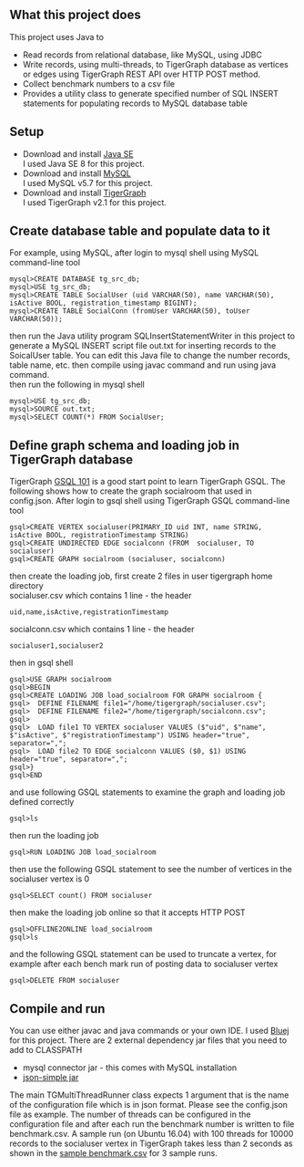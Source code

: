 ## What this project does
This project uses Java to
* Read records from relational database, like MySQL, using JDBC
* Write records, using multi-threads, to TigerGraph database as vertices or edges using TigerGraph REST API over HTTP POST method.
* Collect benchmark numbers to a csv file
* Provides a utility class to generate specified number of SQL INSERT statements for populating records to MySQL database table

## Setup 
* Download and install [Java SE](http://www.oracle.com/technetwork/java/javase/downloads/index.html)  
I used Java SE 8 for this project.
* Download and install [MySQL](https://dev.mysql.com/downloads/mysql/)   
I used MySQL v5.7 for this project.
* Download and install [TigerGraph](https://www.tigergraph.com/download/)  
I used TigerGraph v2.1 for this project. 

## Create database table and populate data to it
  For example, using MySQL, after login to mysql shell using MySQL command-line tool
  ```
  mysql>CREATE DATABASE tg_src_db;
  mysql>USE tg_src_db;
  mysql>CREATE TABLE SocialUser (uid VARCHAR(50), name VARCHAR(50), isActive BOOL, registration_timestamp BIGINT);
  mysql>CREATE TABLE SocialConn (fromUser VARCHAR(50), toUser VARCHAR(50));
  ```
  then run the Java utility program SQLInsertStatementWriter in this project to generate a MySQL INSERT script file out.txt for inserting records to the SoicalUser table.  You can edit this Java file to change the number records, table name, etc. then compile using javac command and run using java command.  
  then run the following in mysql shell
  ```
  mysql>USE tg_src_db;
  mysql>SOURCE out.txt;
  mysql>SELECT COUNT(*) FROM SocialUser;
  ```
## Define graph schema and loading job in TigerGraph database
  TigerGraph [GSQL 101](https://doc.tigergraph.com/2.1/GSQL-101.html) is a good start point to learn TigerGraph GSQL. The following shows how to create the graph socialroom that used in config.json. 
  After login to gsql shell using TigerGraph GSQL command-line tool
  ```
  gsql>CREATE VERTEX socialuser(PRIMARY_ID uid INT, name STRING, isActive BOOL, registrationTimestamp STRING)
  gsql>CREATE UNDIRECTED EDGE socialconn (FROM  socialuser, TO socialuser)
  gsql>CREATE GRAPH socialroom (socialuser, socialconn)
  ```
  then create the loading job, first create 2 files in user tigergraph home directory  
  socialuser.csv which contains 1 line - the header
  ```
  uid,name,isActive,registrationTimestamp
  ```
  socialconn.csv which contains 1 line - the header
  ```
  socialuser1,socialuser2
  ```
  then in gsql shell
  ```
  gsql>USE GRAPH socialroom
  gsql>BEGIN
  gsql>CREATE LOADING JOB load_socialroom FOR GRAPH socialroom {
  gsql>  DEFINE FILENAME file1="/home/tigergraph/socialuser.csv";
  gsql>  DEFINE FILENAME file2="/home/tigergraph/socialconn.csv";
  gsql>
  gsql>  LOAD file1 TO VERTEX socialuser VALUES ($"uid", $"name", $"isActive", $"registrationTimestamp") USING header="true", separator=",";
  gsql>  LOAD file2 TO EDGE socialconn VALUES ($0, $1) USING header="true", separator=",";
  gsql>}
  gsql>END
  ```
 and use following GSQL statements to examine the graph and loading job defined correctly
 ```
 gsql>ls
 ```
 then run the loading job
 ```
 gsql>RUN LOADING JOB load_socialroom
 ```
 then use the following GSQL statement to see the number of vertices in the socialuser vertex is 0
 ```
 gsql>SELECT count() FROM socialuser
 ```
 then make the loading job online so that it accepts HTTP POST
 ```
 gsql>OFFLINE2ONLINE load_socialroom 
 gsql>ls
 ```
 and the following GSQL statement can be used to truncate a vertex, for example after each bench mark run of posting data to socialuser vertex
```
gsql>DELETE FROM socialuser
```
## Compile and run 
  You can use either javac and java commands or your own IDE.  I used [Bluej](https://www.bluej.org/) for this project.  There are 2 external dependency jar files that you need to add to CLASSPATH
* mysql connector jar - this comes with MySQL installation
* [json-simple jar](https://mvnrepository.com/artifact/com.googlecode.json-simple/json-simple)
  
The main TGMultiThreadRunner class expects 1 argument that is the name of the configuration file which is in json format. Please see the config.json file as example. The number of threads can be configured in the configuration file and after each run the benchmark number is written to file benchmark.csv.   A sample run (on Ubuntu 16.04) with 100 threads for 10000 records to the socialuser vertex in TigerGraph takes less than 2 seconds as shown in the [sample benchmark.csv](./benchmark.csv) for 3 sample runs.
